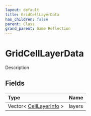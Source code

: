 ```yaml
---
layout: default
title: GridCellLayerData
has_children: false
parent: Class
grand_parent: Game Reflection
---
```

# GridCellLayerData
Description 

## Fields

| Type | Name |
|:----------|:--------------|
| Vector< [CellLayerInfo](/riftbreaker-wiki/docs/game-reflection/classes/cell_layer_info/) > | layers |

